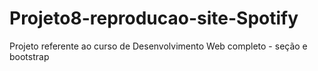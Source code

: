 # Projeto8-reproducao-site-Spotify
Projeto referente ao curso de Desenvolvimento Web completo - seção e bootstrap
